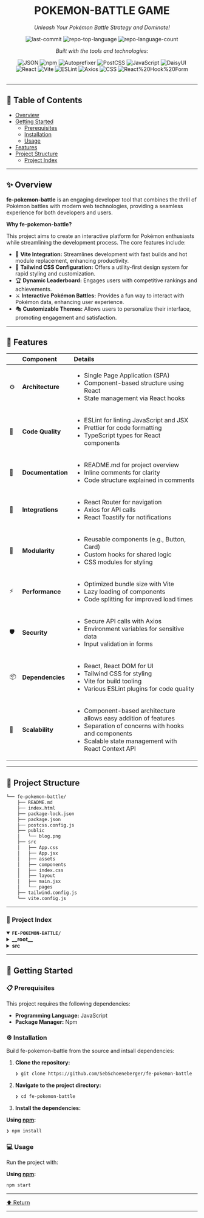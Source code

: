 <div id="top">

<!-- HEADER STYLE: CLASSIC -->
<div align="center">


# POKEMON-BATTLE GAME

<em>Unleash Your Pokémon Battle Strategy and Dominate!</em>

<!-- BADGES -->
<img src="https://img.shields.io/github/last-commit/SebSchoeneberger/fe-pokemon-battle?style=flat&logo=git&logoColor=white&color=0080ff" alt="last-commit">
<img src="https://img.shields.io/github/languages/top/SebSchoeneberger/fe-pokemon-battle?style=flat&color=0080ff" alt="repo-top-language">
<img src="https://img.shields.io/github/languages/count/SebSchoeneberger/fe-pokemon-battle?style=flat&color=0080ff" alt="repo-language-count">

<em>Built with the tools and technologies:</em>

<img src="https://img.shields.io/badge/JSON-000000.svg?style=flat&logo=JSON&logoColor=white" alt="JSON">
<img src="https://img.shields.io/badge/npm-CB3837.svg?style=flat&logo=npm&logoColor=white" alt="npm">
<img src="https://img.shields.io/badge/Autoprefixer-DD3735.svg?style=flat&logo=Autoprefixer&logoColor=white" alt="Autoprefixer">
<img src="https://img.shields.io/badge/PostCSS-DD3A0A.svg?style=flat&logo=PostCSS&logoColor=white" alt="PostCSS">
<img src="https://img.shields.io/badge/JavaScript-F7DF1E.svg?style=flat&logo=JavaScript&logoColor=black" alt="JavaScript">
<img src="https://img.shields.io/badge/DaisyUI-1AD1A5.svg?style=flat&logo=DaisyUI&logoColor=white" alt="DaisyUI">
<br>
<img src="https://img.shields.io/badge/React-61DAFB.svg?style=flat&logo=React&logoColor=black" alt="React">
<img src="https://img.shields.io/badge/Vite-646CFF.svg?style=flat&logo=Vite&logoColor=white" alt="Vite">
<img src="https://img.shields.io/badge/ESLint-4B32C3.svg?style=flat&logo=ESLint&logoColor=white" alt="ESLint">
<img src="https://img.shields.io/badge/Axios-5A29E4.svg?style=flat&logo=Axios&logoColor=white" alt="Axios">
<img src="https://img.shields.io/badge/CSS-663399.svg?style=flat&logo=CSS&logoColor=white" alt="CSS">
<img src="https://img.shields.io/badge/React%20Hook%20Form-EC5990.svg?style=flat&logo=React-Hook-Form&logoColor=white" alt="React%20Hook%20Form">

</div>
<br>

---

## 📄 Table of Contents

- [Overview](#-overview)
- [Getting Started](#-getting-started)
    - [Prerequisites](#-prerequisites)
    - [Installation](#-installation)
    - [Usage](#-usage)
- [Features](#-features)
- [Project Structure](#-project-structure)
    - [Project Index](#-project-index)

---

## ✨ Overview

**fe-pokemon-battle** is an engaging developer tool that combines the thrill of Pokémon battles with modern web technologies, providing a seamless experience for both developers and users.

**Why fe-pokemon-battle?**

This project aims to create an interactive platform for Pokémon enthusiasts while streamlining the development process. The core features include:

- 🎨 **Vite Integration:** Streamlines development with fast builds and hot module replacement, enhancing productivity.
- 🌈 **Tailwind CSS Configuration:** Offers a utility-first design system for rapid styling and customization.
- 🏆 **Dynamic Leaderboard:** Engages users with competitive rankings and achievements.
- ⚔️ **Interactive Pokémon Battles:** Provides a fun way to interact with Pokémon data, enhancing user experience.
- 🎭 **Customizable Themes:** Allows users to personalize their interface, promoting engagement and satisfaction.

---

## 📌 Features

|      | Component       | Details                              |
| :--- | :-------------- | :----------------------------------- |
| ⚙️  | **Architecture**  | <ul><li>Single Page Application (SPA)</li><li>Component-based structure using React</li><li>State management via React hooks</li></ul> |
| 🔩 | **Code Quality**  | <ul><li>ESLint for linting JavaScript and JSX</li><li>Prettier for code formatting</li><li>TypeScript types for React components</li></ul> |
| 📄 | **Documentation** | <ul><li>README.md for project overview</li><li>Inline comments for clarity</li><li>Code structure explained in comments</li></ul> |
| 🔌 | **Integrations**  | <ul><li>React Router for navigation</li><li>Axios for API calls</li><li>React Toastify for notifications</li></ul> |
| 🧩 | **Modularity**    | <ul><li>Reusable components (e.g., Button, Card)</li><li>Custom hooks for shared logic</li><li>CSS modules for styling</li></ul> |
| ⚡️  | **Performance**   | <ul><li>Optimized bundle size with Vite</li><li>Lazy loading of components</li><li>Code splitting for improved load times</li></ul> |
| 🛡️ | **Security**      | <ul><li>Secure API calls with Axios</li><li>Environment variables for sensitive data</li><li>Input validation in forms</li></ul> |
| 📦 | **Dependencies**  | <ul><li>React, React DOM for UI</li><li>Tailwind CSS for styling</li><li>Vite for build tooling</li><li>Various ESLint plugins for code quality</li></ul> |
| 🚀 | **Scalability**   | <ul><li>Component-based architecture allows easy addition of features</li><li>Separation of concerns with hooks and components</li><li>Scalable state management with React Context API</li></ul> |

---

## 📁 Project Structure

```sh
└── fe-pokemon-battle/
    ├── README.md
    ├── index.html
    ├── package-lock.json
    ├── package.json
    ├── postcss.config.js
    ├── public
    │   └── blog.png
    ├── src
    │   ├── App.css
    │   ├── App.jsx
    │   ├── assets
    │   ├── components
    │   ├── index.css
    │   ├── layout
    │   ├── main.jsx
    │   └── pages
    ├── tailwind.config.js
    └── vite.config.js
```

---

### 📑 Project Index

<details open>
	<summary><b><code>FE-POKEMON-BATTLE/</code></b></summary>
	<!-- __root__ Submodule -->
	<details>
		<summary><b>__root__</b></summary>
		<blockquote>
			<div class='directory-path' style='padding: 8px 0; color: #666;'>
				<code><b>⦿ __root__</b></code>
			<table style='width: 100%; border-collapse: collapse;'>
			<thead>
				<tr style='background-color: #f8f9fa;'>
					<th style='width: 30%; text-align: left; padding: 8px;'>File Name</th>
					<th style='text-align: left; padding: 8px;'>Summary</th>
				</tr>
			</thead>
				<tr style='border-bottom: 1px solid #eee;'>
					<td style='padding: 8px;'><b><a href='https://github.com/SebSchoeneberger/fe-pokemon-battle/blob/master/vite.config.js'>vite.config.js</a></b></td>
					<td style='padding: 8px;'>- Configures the Vite build tool to enhance the development experience for a React application<br>- By integrating the React plugin, it streamlines the process of building and serving the application, ensuring optimal performance and rapid feedback during development<br>- This setup plays a crucial role in the overall architecture, enabling efficient workflows and a seamless user experience.</td>
				</tr>
				<tr style='border-bottom: 1px solid #eee;'>
					<td style='padding: 8px;'><b><a href='https://github.com/SebSchoeneberger/fe-pokemon-battle/blob/master/package-lock.json'>package-lock.json</a></b></td>
					<td style='padding: 8px;'>- README Summary for Fullstack Blog Project## OverviewThe <code>fullstackblog</code> project is designed to provide a comprehensive blogging platform that leverages modern web technologies<br>- The architecture integrates both front-end and back-end components, allowing users to create, manage, and interact with blog content seamlessly.## Purpose of <code>package-lock.json</code>The <code>package-lock.json</code> file plays a crucial role in the overall project architecture by ensuring consistent and reliable dependency management<br>- It locks the versions of the project's dependencies, which include essential libraries such as React for building user interfaces, Axios for making HTTP requests, and React Router for navigation<br>- This file guarantees that all developers working on the project, as well as the deployment environments, use the exact same versions of these packages, thereby minimizing discrepancies and potential issues that could arise from version mismatches.By maintaining a stable and predictable environment, <code>package-lock.json</code> contributes to the robustness and maintainability of the <code>fullstackblog</code> application, allowing developers to focus on building features and enhancing user experience without worrying about dependency-related conflicts.</td>
				</tr>
				<tr style='border-bottom: 1px solid #eee;'>
					<td style='padding: 8px;'><b><a href='https://github.com/SebSchoeneberger/fe-pokemon-battle/blob/master/index.html'>index.html</a></b></td>
					<td style='padding: 8px;'>- Serves as the foundational entry point for the web application, establishing the basic structure and layout of the user interface<br>- It defines the document type and includes essential metadata, while also linking to the main JavaScript module that drives the applications functionality<br>- This setup enables dynamic content rendering within the designated root element, facilitating a seamless user experience.</td>
				</tr>
				<tr style='border-bottom: 1px solid #eee;'>
					<td style='padding: 8px;'><b><a href='https://github.com/SebSchoeneberger/fe-pokemon-battle/blob/master/tailwind.config.js'>tailwind.config.js</a></b></td>
					<td style='padding: 8px;'>- Configures Tailwind CSS for the project by specifying the content sources and extending the theme capabilities<br>- It integrates DaisyUI, enabling a variety of pre-defined themes such as light, dark, and retro, enhancing the visual appeal and user experience<br>- This setup supports a flexible design system, allowing developers to create responsive and aesthetically pleasing interfaces throughout the codebase.</td>
				</tr>
				<tr style='border-bottom: 1px solid #eee;'>
					<td style='padding: 8px;'><b><a href='https://github.com/SebSchoeneberger/fe-pokemon-battle/blob/master/postcss.config.js'>postcss.config.js</a></b></td>
					<td style='padding: 8px;'>- Configures PostCSS to enhance the styling capabilities of the project by integrating Tailwind CSS for utility-first design and Autoprefixer for automatic vendor prefixing<br>- This setup streamlines the development process, ensuring that styles are both modern and compatible across various browsers, thereby contributing to a more efficient and responsive user interface within the overall architecture.</td>
				</tr>
				<tr style='border-bottom: 1px solid #eee;'>
					<td style='padding: 8px;'><b><a href='https://github.com/SebSchoeneberger/fe-pokemon-battle/blob/master/package.json'>package.json</a></b></td>
					<td style='padding: 8px;'>- Defines the configuration and dependencies for the fullstackblog project, facilitating a modern web application built with React<br>- It establishes essential scripts for development, building, and linting, ensuring code quality and streamlined workflows<br>- By integrating various libraries and tools, it supports features like form handling, routing, and styling, contributing to a cohesive and efficient architecture for the overall application.</td>
				</tr>
			</table>
		</blockquote>
	</details>
	<!-- src Submodule -->
	<details>
		<summary><b>src</b></summary>
		<blockquote>
			<div class='directory-path' style='padding: 8px 0; color: #666;'>
				<code><b>⦿ src</b></code>
			<table style='width: 100%; border-collapse: collapse;'>
			<thead>
				<tr style='background-color: #f8f9fa;'>
					<th style='width: 30%; text-align: left; padding: 8px;'>File Name</th>
					<th style='text-align: left; padding: 8px;'>Summary</th>
				</tr>
			</thead>
				<tr style='border-bottom: 1px solid #eee;'>
					<td style='padding: 8px;'><b><a href='https://github.com/SebSchoeneberger/fe-pokemon-battle/blob/master/src/index.css'>index.css</a></b></td>
					<td style='padding: 8px;'>- Establishes foundational styles for the project by integrating Tailwind CSS, ensuring a consistent design system across the application<br>- By incorporating base, components, and utility styles, it streamlines the styling process and enhances maintainability<br>- Additionally, it sets a default margin for the body, contributing to a clean and centered layout, which aligns with the overall architectures focus on responsive and user-friendly design.</td>
				</tr>
				<tr style='border-bottom: 1px solid #eee;'>
					<td style='padding: 8px;'><b><a href='https://github.com/SebSchoeneberger/fe-pokemon-battle/blob/master/src/App.css'>App.css</a></b></td>
					<td style='padding: 8px;'>- Defines styling for the main application container, ensuring a visually appealing and user-friendly layout<br>- By setting a maximum width and centering the content, it enhances readability and accessibility<br>- The padding and text alignment contribute to a polished presentation, aligning with the overall architectures goal of delivering a cohesive and engaging user experience across the application.</td>
				</tr>
				<tr style='border-bottom: 1px solid #eee;'>
					<td style='padding: 8px;'><b><a href='https://github.com/SebSchoeneberger/fe-pokemon-battle/blob/master/src/main.jsx'>main.jsx</a></b></td>
					<td style='padding: 8px;'>- Initializes the React application by rendering the main App component within a strict mode environment<br>- This setup ensures that the application adheres to best practices and highlights potential issues during development<br>- The integration with the root HTML element allows for a seamless user interface experience, serving as the entry point for the entire codebase architecture.</td>
				</tr>
				<tr style='border-bottom: 1px solid #eee;'>
					<td style='padding: 8px;'><b><a href='https://github.com/SebSchoeneberger/fe-pokemon-battle/blob/master/src/App.jsx'>App.jsx</a></b></td>
					<td style='padding: 8px;'>- Facilitates the core routing functionality of the application, enabling seamless navigation between various pages such as Home, PokemonDetail, Roster, Leaderboard, and Battle<br>- Integrates a layout component to maintain a consistent structure across the application while providing a user-friendly experience<br>- Additionally, it handles 404 errors by directing users to a NotFound page, ensuring robust user interaction within the overall codebase architecture.</td>
				</tr>
			</table>
			<!-- components Submodule -->
			<details>
				<summary><b>components</b></summary>
				<blockquote>
					<div class='directory-path' style='padding: 8px 0; color: #666;'>
						<code><b>⦿ src.components</b></code>
					<table style='width: 100%; border-collapse: collapse;'>
					<thead>
						<tr style='background-color: #f8f9fa;'>
							<th style='width: 30%; text-align: left; padding: 8px;'>File Name</th>
							<th style='text-align: left; padding: 8px;'>Summary</th>
						</tr>
					</thead>
						<tr style='border-bottom: 1px solid #eee;'>
							<td style='padding: 8px;'><b><a href='https://github.com/SebSchoeneberger/fe-pokemon-battle/blob/master/src/components/Footer.jsx'>Footer.jsx</a></b></td>
							<td style='padding: 8px;'>- Footer component serves as a visually appealing and functional element of the application, providing essential information about the educational project and its creators<br>- It enhances user experience by offering quick access to social media links, fostering community engagement<br>- Positioned within the overall architecture, it contributes to the cohesive design and branding of the project, ensuring users can easily connect with the team behind the initiative.</td>
						</tr>
						<tr style='border-bottom: 1px solid #eee;'>
							<td style='padding: 8px;'><b><a href='https://github.com/SebSchoeneberger/fe-pokemon-battle/blob/master/src/components/Search.jsx'>Search.jsx</a></b></td>
							<td style='padding: 8px;'>- Search functionality enables users to find specific Pokémon by name within the application<br>- It captures user input, validates the search term against an external API, and navigates to the corresponding Pokémon details page upon a successful search<br>- In case of an invalid search, it provides user feedback through a toast notification, enhancing the overall user experience in the Pokémon exploration journey.</td>
						</tr>
						<tr style='border-bottom: 1px solid #eee;'>
							<td style='padding: 8px;'><b><a href='https://github.com/SebSchoeneberger/fe-pokemon-battle/blob/master/src/components/Toast.jsx'>Toast.jsx</a></b></td>
							<td style='padding: 8px;'>- Provides a customizable toast notification component that enhances user experience by delivering timely feedback and alerts<br>- Positioned in the top-right corner, it automatically closes after a set duration while allowing user interaction<br>- This component integrates seamlessly into the overall project architecture, ensuring consistent notification handling across the application, thereby improving usability and engagement.</td>
						</tr>
						<tr style='border-bottom: 1px solid #eee;'>
							<td style='padding: 8px;'><b><a href='https://github.com/SebSchoeneberger/fe-pokemon-battle/blob/master/src/components/Skeleton.jsx'>Skeleton.jsx</a></b></td>
							<td style='padding: 8px;'>- Skeleton serves as a placeholder component within the project, designed to enhance user experience during content loading<br>- By providing a visual representation of the expected layout, it helps maintain the interfaces structure and aesthetic while data is being fetched<br>- This component contributes to a smoother transition and improves perceived performance, ensuring users remain engaged even when content is temporarily unavailable.</td>
						</tr>
						<tr style='border-bottom: 1px solid #eee;'>
							<td style='padding: 8px;'><b><a href='https://github.com/SebSchoeneberger/fe-pokemon-battle/blob/master/src/components/Navbar.jsx'>Navbar.jsx</a></b></td>
							<td style='padding: 8px;'>- Navbar component serves as a central navigation hub for the application, providing users with easy access to key features such as their roster, battle options, and leaderboard<br>- It incorporates a responsive design that adapts to different screen sizes, ensuring a seamless user experience<br>- Additionally, it includes a search functionality and user profile options, enhancing overall usability and engagement within the application.</td>
						</tr>
						<tr style='border-bottom: 1px solid #eee;'>
							<td style='padding: 8px;'><b><a href='https://github.com/SebSchoeneberger/fe-pokemon-battle/blob/master/src/components/PokemonCard.jsx'>PokemonCard.jsx</a></b></td>
							<td style='padding: 8px;'>- PokemonCard component serves as a visual representation of individual Pokémon, displaying their image, name, and types<br>- It allows users to save Pokémon to a personal roster, indicating whether a Pokémon is already saved<br>- Additionally, it provides navigation options to view more details or access the roster, enhancing user interaction and engagement within the overall application architecture.</td>
						</tr>
						<tr style='border-bottom: 1px solid #eee;'>
							<td style='padding: 8px;'><b><a href='https://github.com/SebSchoeneberger/fe-pokemon-battle/blob/master/src/components/LeadeboardTable.jsx'>LeadeboardTable.jsx</a></b></td>
							<td style='padding: 8px;'>- LeaderboardTable component displays a dynamic leaderboard showcasing user rankings, usernames, favorite Pokémon, and scores<br>- It enhances the user experience by visually representing user achievements in a structured table format, allowing for easy comparison among participants<br>- This component plays a crucial role in the overall project by fostering engagement and competition within the application, ultimately contributing to a more interactive and enjoyable user interface.</td>
						</tr>
						<tr style='border-bottom: 1px solid #eee;'>
							<td style='padding: 8px;'><b><a href='https://github.com/SebSchoeneberger/fe-pokemon-battle/blob/master/src/components/Hero.jsx'>Hero.jsx</a></b></td>
							<td style='padding: 8px;'>- Hero component serves as a visually engaging introduction to the application, inviting users to explore the world of Pokémon<br>- It features a captivating background image and a motivational message, encouraging users to connect with the community of Pokémon trainers<br>- Additionally, it provides a clear call-to-action, directing users to the leaderboard, thereby enhancing user interaction and navigation within the overall project architecture.</td>
						</tr>
						<tr style='border-bottom: 1px solid #eee;'>
							<td style='padding: 8px;'><b><a href='https://github.com/SebSchoeneberger/fe-pokemon-battle/blob/master/src/components/Themes.jsx'>Themes.jsx</a></b></td>
							<td style='padding: 8px;'>- Themes component facilitates user interaction by providing a dropdown menu for selecting various visual themes within the application<br>- It enhances the user experience by allowing customization of the interface, promoting engagement and personalization<br>- This component plays a crucial role in the overall architecture by integrating seamlessly with the UI, ensuring that users can easily switch between different aesthetic options to suit their preferences.</td>
						</tr>
					</table>
				</blockquote>
			</details>
			<!-- layout Submodule -->
			<details>
				<summary><b>layout</b></summary>
				<blockquote>
					<div class='directory-path' style='padding: 8px 0; color: #666;'>
						<code><b>⦿ src.layout</b></code>
					<table style='width: 100%; border-collapse: collapse;'>
					<thead>
						<tr style='background-color: #f8f9fa;'>
							<th style='width: 30%; text-align: left; padding: 8px;'>File Name</th>
							<th style='text-align: left; padding: 8px;'>Summary</th>
						</tr>
					</thead>
						<tr style='border-bottom: 1px solid #eee;'>
							<td style='padding: 8px;'><b><a href='https://github.com/SebSchoeneberger/fe-pokemon-battle/blob/master/src/layout/MainLayout.jsx'>MainLayout.jsx</a></b></td>
							<td style='padding: 8px;'>- MainLayout serves as a foundational component within the project, orchestrating the overall structure of the user interface<br>- It integrates essential elements such as the navigation bar, footer, and toast notifications, while providing a designated area for dynamic content through the Outlet component<br>- This layout enhances user experience by ensuring consistent navigation and feedback across different views in the application.</td>
						</tr>
						<tr style='border-bottom: 1px solid #eee;'>
							<td style='padding: 8px;'><b><a href='https://github.com/SebSchoeneberger/fe-pokemon-battle/blob/master/src/layout/Protected.jsx'>Protected.jsx</a></b></td>
							<td style='padding: 8px;'>- Ensures secure access to protected routes within the application by implementing authentication checks<br>- It acts as a wrapper component that verifies user credentials before granting access to specific pages, thereby enhancing the overall security architecture of the project<br>- This functionality is crucial for maintaining user privacy and safeguarding sensitive information throughout the codebase.</td>
						</tr>
					</table>
				</blockquote>
			</details>
			<!-- pages Submodule -->
			<details>
				<summary><b>pages</b></summary>
				<blockquote>
					<div class='directory-path' style='padding: 8px 0; color: #666;'>
						<code><b>⦿ src.pages</b></code>
					<table style='width: 100%; border-collapse: collapse;'>
					<thead>
						<tr style='background-color: #f8f9fa;'>
							<th style='width: 30%; text-align: left; padding: 8px;'>File Name</th>
							<th style='text-align: left; padding: 8px;'>Summary</th>
						</tr>
					</thead>
						<tr style='border-bottom: 1px solid #eee;'>
							<td style='padding: 8px;'><b><a href='https://github.com/SebSchoeneberger/fe-pokemon-battle/blob/master/src/pages/NotFound.jsx'>NotFound.jsx</a></b></td>
							<td style='padding: 8px;'>- Provides a user-friendly 404 error page that enhances the overall navigation experience within the application<br>- By displaying a playful message and an engaging image, it informs users when a requested page cannot be found<br>- Additionally, it offers a clear call-to-action button that directs users back to the home page, ensuring they can easily continue their journey through the application.</td>
						</tr>
						<tr style='border-bottom: 1px solid #eee;'>
							<td style='padding: 8px;'><b><a href='https://github.com/SebSchoeneberger/fe-pokemon-battle/blob/master/src/pages/PokemonDetail.jsx'>PokemonDetail.jsx</a></b></td>
							<td style='padding: 8px;'>- Displays detailed information about a specific Pokémon, including its image, types, height, weight, base experience, and abilities<br>- It fetches data from an external API based on the Pokémons ID and allows users to view ability effects through interactive popups<br>- Additionally, it enables users to save their favorite Pokémon to local storage, enhancing user engagement within the application.</td>
						</tr>
						<tr style='border-bottom: 1px solid #eee;'>
							<td style='padding: 8px;'><b><a href='https://github.com/SebSchoeneberger/fe-pokemon-battle/blob/master/src/pages/Battle.jsx'>Battle.jsx</a></b></td>
							<td style='padding: 8px;'>- Battle component facilitates an interactive Pokémon battle experience by allowing users to select a Pokémon and engage in combat against a randomly chosen opponent<br>- It fetches and displays detailed Pokémon data, calculates battle outcomes based on type advantages and stats, and enables users to track their experience points<br>- Additionally, it provides functionality for users to submit and retrieve their scores on a leaderboard, enhancing user engagement within the application.</td>
						</tr>
						<tr style='border-bottom: 1px solid #eee;'>
							<td style='padding: 8px;'><b><a href='https://github.com/SebSchoeneberger/fe-pokemon-battle/blob/master/src/pages/Leaderboard.jsx'>Leaderboard.jsx</a></b></td>
							<td style='padding: 8px;'>- Leaderboard component facilitates user interaction with a leaderboard feature, allowing users to join by submitting their details such as username, country, favorite Pokémon, and avatar<br>- It fetches and displays a sorted list of users based on their scores, enhancing engagement through a dynamic interface<br>- The component also incorporates notifications for successful submissions, contributing to a user-friendly experience within the broader application architecture.</td>
						</tr>
						<tr style='border-bottom: 1px solid #eee;'>
							<td style='padding: 8px;'><b><a href='https://github.com/SebSchoeneberger/fe-pokemon-battle/blob/master/src/pages/Home.jsx'>Home.jsx</a></b></td>
							<td style='padding: 8px;'>- Home component serves as the main entry point for displaying a list of Pokémon<br>- It fetches data from the Pokémon API, manages pagination, and renders individual Pokémon cards within a visually appealing layout<br>- By integrating a hero section and pagination controls, it enhances user experience, allowing seamless navigation through the Pokémon collection while maintaining a responsive design.</td>
						</tr>
						<tr style='border-bottom: 1px solid #eee;'>
							<td style='padding: 8px;'><b><a href='https://github.com/SebSchoeneberger/fe-pokemon-battle/blob/master/src/pages/Roster.jsx'>Roster.jsx</a></b></td>
							<td style='padding: 8px;'>- Roster component manages the display and interaction of a users Pokémon collection within the application<br>- It retrieves stored Pokémon data from local storage, allowing users to view, battle, and delete Pokémon<br>- The interface provides a visually engaging layout, ensuring users can easily navigate their roster and access additional details about each Pokémon, enhancing the overall user experience in the project.</td>
						</tr>
					</table>
				</blockquote>
			</details>
		</blockquote>
	</details>
</details>

---

## 🚀 Getting Started

### 📋 Prerequisites

This project requires the following dependencies:

- **Programming Language:** JavaScript
- **Package Manager:** Npm

### ⚙️ Installation

Build fe-pokemon-battle from the source and intsall dependencies:

1. **Clone the repository:**

    ```sh
    ❯ git clone https://github.com/SebSchoeneberger/fe-pokemon-battle
    ```

2. **Navigate to the project directory:**

    ```sh
    ❯ cd fe-pokemon-battle
    ```

3. **Install the dependencies:**

**Using [npm](https://www.npmjs.com/):**

```sh
❯ npm install
```

### 💻 Usage

Run the project with:

**Using [npm](https://www.npmjs.com/):**

```sh
npm start
```


---

<div align="left"><a href="#top">⬆ Return</a></div>

---

